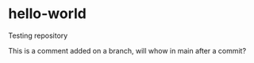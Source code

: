 # hello-world
Testing repository

This is a comment added on a branch, will whow in main after a commit?
